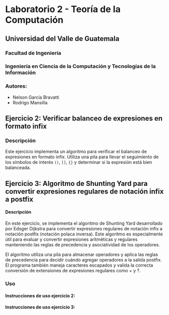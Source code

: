 # Laboratorio 2 - Teoría de la Computación
## Universidad del Valle de Guatemala
### Facultad de Ingeniería
### Ingeniería en Ciencia de la Computación y Tecnologías de la Información

### Autores:
- Nelson García Bravatti
- Rodrigo Mansilla

## Ejercicio 2: Verificar balanceo de expresiones en formato infix

### Descripción
Este ejercicio implementa un algoritmo para verificar el balanceo de expresiones en formato infix. Utiliza una pila para llevar el seguimiento de los símbolos de interés `()`, `[]`, `{}` y determinar si la expresión está bien balanceada.

## Ejercicio 3: Algoritmo de Shunting Yard para convertir expresiones regulares de notación infix a postfix
#### Descripción
En este ejercicio, se implementa el algoritmo de Shunting Yard desarrollado por Edsger Dijkstra para convertir expresiones regulares de notación infix a notación postfix (notación polaca inversa). Este algoritmo es especialmente útil para evaluar y convertir expresiones aritméticas y regulares manteniendo las reglas de precedencia y asociatividad de los operadores.

El algoritmo utiliza una pila para almacenar operadores y aplica las reglas de precedencia para decidir cuándo agregar operadores a la salida postfix. El programa también maneja caracteres escapados y valida la correcta conversión de extensiones de expresiones regulares como + y ?.


### Uso
#### Instrucciones de uso ejercicio 2:

#### Instrucciones de uso ejercicio 3: 

